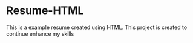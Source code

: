 # Resume-HTML
This is a example resume created using HTML. This project is created to continue enhance my skills
